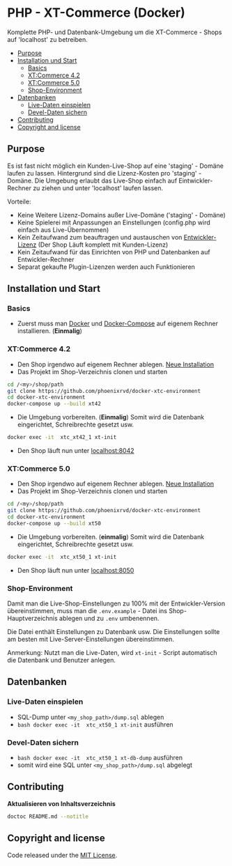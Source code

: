# PHP - XT-Commerce (Docker)

Komplette PHP- und Datenbank-Umgebung um die XT-Commerce - Shops auf 'localhost' zu betreiben.


<!-- START doctoc generated TOC please keep comment here to allow auto update -->
<!-- DON'T EDIT THIS SECTION, INSTEAD RE-RUN doctoc TO UPDATE -->


- [Purpose](#purpose)
- [Installation und Start](#installation-und-start)
  - [Basics](#basics)
  - [XT:Commerce 4.2](#xtcommerce-42)
  - [XT:Commerce 5.0](#xtcommerce-50)
  - [Shop-Environment](#shop-environment)
- [Datenbanken](#datenbanken)
  - [Live-Daten einspielen](#live-daten-einspielen)
  - [Devel-Daten sichern](#devel-daten-sichern)
- [Contributing](#contributing)
- [Copyright and license](#copyright-and-license)

<!-- END doctoc generated TOC please keep comment here to allow auto update -->

## Purpose

Es ist fast nicht möglich ein Kunden-Live-Shop auf eine 'staging' - Domäne laufen zu 
lassen. Hintergrund sind die Lizenz-Kosten pro 'staging' - Domäne. Die Umgebung
erlaubt das Live-Shop einfach auf Eintwickler-Rechner zu ziehen und unter 'localhost'
laufen lassen.

Vorteile:
* Keine Weitere Lizenz-Domains außer Live-Domäne ('staging' - Domäne)
* Keine Spielerei mit Anpassungen an Einstellungen (config.php wird einfach aus Live-Übernommen)
* Kein Zeitaufwand zum beauftragen und austauschen von [Entwickler-Lizenz](http://addons.xt-commerce.com/index.php?page=developer_license) (Der Shop  Läuft komplett mit Kunden-Lizenz)
* Kein Zeitaufwand für das Einrichten von PHP und Datenbanken auf Entwickler-Rechner
* Separat gekaufte Plugin-Lizenzen werden auch Funktionieren

## Installation und Start

### Basics

* Zuerst muss man [Docker](https://docs.docker.com/install/) und 
[Docker-Compose](https://docs.docker.com/compose/install/) auf 
eigenem Rechner installieren. (**Einmalig**) 

### XT:Commerce 4.2

* Den Shop irgendwo auf eigenem Rechner ablegen. [Neue Installation](https://xtcommerce.atlassian.net/wiki/spaces/MANUAL/pages/917509/Download+und+Entpacken+der+Software)
* Das Projekt im Shop-Verzeichnis clonen und starten
```bash
cd /<my>/shop/path
git clone https://github.com/phoenixrvd/docker-xtc-environment
cd docker-xtc-environment
docker-compose up --build xt42
```
* Die Umgebung vorbereiten. (**Einmalig**) Somit wird die Datenbank eingerichtet, Schreibrechte gesetzt usw.
```bash
docker exec -it  xtc_xt42_1 xt-init
```
* Den Shop läuft nun unter [localhost:8042](http://localhost:8042)

### XT:Commerce 5.0

* Den Shop irgendwo auf eigenem Rechner ablegen. [Neue Installation](https://xtcommerce.atlassian.net/wiki/spaces/MANUAL/pages/917509/Download+und+Entpacken+der+Software)
* Das Projekt im Shop-Verzeichnis clonen und starten
```bash
cd /<my>/shop/path
git clone https://github.com/phoenixrvd/docker-xtc-environment
cd docker-xtc-environment
docker-compose up --build xt50
```
* Die Umgebung vorbereiten. (**einmalig**) Somit wird die Datenbank eingerichtet, Schreibrechte gesetzt usw.
```bash
docker exec -it  xtc_xt50_1 xt-init
```
* Den Shop läuft nun unter [localhost:8050](http://localhost:8050)

### Shop-Environment

Damit man die Live-Shop-Einstellungen zu 100% mit der Entwickler-Version übereinstimmen,
muss man die `.env.example` - Datei ins Shop-Hauptverzeichnis ablegen und zu `.env` umbenennen.

Die Datei enthält Einstellungen zu Datenbank usw. Die Einstellungen sollte am besten mit 
Live-Server-Einstellungen übereinstimmen.

Anmerkung: Nutzt man die Live-Daten, wird `xt-init` - Script automatisch die Datenbank und Benutzer anlegen.

## Datenbanken

### Live-Daten einspielen

* SQL-Dump unter ```<my_shop_path>/dump.sql``` ablegen
* ```bash docker exec -it  xtc_xt50_1 xt-init``` ausführen

### Devel-Daten sichern

* ```bash docker exec -it  xtc_xt50_1 xt-db-dump``` ausführen
* somit wird eine SQL unter ```<my_shop_path>/dump.sql``` abgelegt

## Contributing

**Aktualisieren von Inhaltsverzeichnis**

```bash
doctoc README.md --notitle
```

## Copyright and license

Code released under the [MIT License](https://opensource.org/licenses/MIT). 